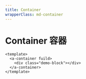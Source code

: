 ```yaml
---
title: Container
wrapperClass: md-container
---
```


# Container 容器

```vue demo
<template>
  <a-container fuild>
    <div class="demo-block"></div>
  </a-container>
</template>

```
